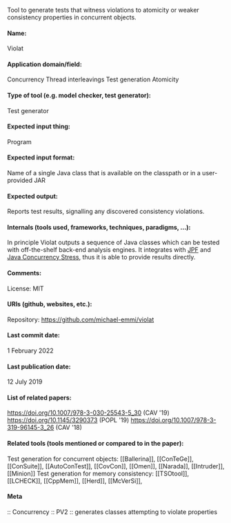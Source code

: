 Tool to generate tests that witness violations to atomicity or weaker consistency properties in concurrent objects.

#### Name:
Violat

#### Application domain/field:
Concurrency
Thread interleavings
Test generation
Atomicity

#### Type of tool (e.g. model checker, test generator):
Test generator

#### Expected input thing:
Program

#### Expected input format:
Name of a single Java class that is available on the classpath or in a user-provided JAR

#### Expected output:
Reports test results, signalling any discovered consistency violations.

#### Internals (tools used, frameworks, techniques, paradigms, ...):
In principle Violat outputs a sequence of Java classes which can be tested with off-the-shelf back-end analysis engines.
It integrates with [JPF](Checkers/JPF.md) and [Java Concurrency Stress](Java%20Concurrency%20Stress.md), thus it is able to provide results directly.

#### Comments:
License: MIT

#### URIs (github, websites, etc.):
Repository: https://github.com/michael-emmi/violat

#### Last commit date:
1 February 2022

#### Last publication date:
12 July 2019

#### List of related papers:
https://doi.org/10.1007/978-3-030-25543-5_30 (CAV '19)
https://doi.org/10.1145/3290373 (POPL '19)
https://doi.org/10.1007/978-3-319-96145-3_26 (CAV '18)

#### Related tools (tools mentioned or compared to in the paper):
Test generation for concurrent objects: [[Ballerina]], [[ConTeGe]], [[ConSuite]], [[AutoConTest]], [[CovCon]], [[Omen]], [[Narada]], [[Intruder]], [[Minion]]
Test generation for memory consistency: [[TSOtool]], [[LCHECK]], [[CppMem]], [[Herd]], [[McVerSi]],

#### Meta
:: Concurrency
:: PV2 :: generates classes attempting to violate properties